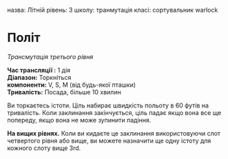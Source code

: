назва: Літній рівень: 3 школу: транмутація класі: сортувальник warlock

# Політ
_Трансмутація третього рівня_

**Час трансляції :** 1 дія    
**Діапазон:** Торкніться    
**компоненти:** V, S, М (від будь-якої пташки)    
**Тривалість:** Посада, більше 10 хвилин

Ви торкаєтесь істоти. Ціль набирає швидкість польоту в 60 футів на тривалість. Коли заклинання закінчується, ціль падає якщо вона все ще попереду, якщо вона не може зупинити падіння.

**На вищих рівнях.** Коли ви кидаєте це заклинання використовуючи слот четвертого рівня або вище, ви можете назначити ще одну істоту для кожного слоту вище 3rd. 